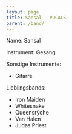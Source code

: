 ```yaml
---
layout: page
title: Sansal - VOCALS
parent: /band/
---
```


Name: Sansal 

Instrument: Gesang

Sonstige Instrumente:

* Gitarre

Lieblingsbands:

* Iron Maiden
* Whitesnake
* Queensrÿche
* Van Halen
* Judas Priest